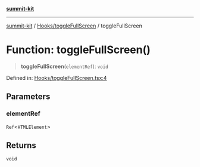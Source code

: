 [**summit-kit**](../../../README.md)

***

[summit-kit](../../../modules.md) / [Hooks/toggleFullScreen](../README.md) / toggleFullScreen

# Function: toggleFullScreen()

> **toggleFullScreen**(`elementRef`): `void`

Defined in: [Hooks/toggleFullScreen.tsx:4](https://github.com/andrewgremlich/summit-kit/blob/879fe038da4060c7d5beebe217d6169be640991f/src/react/Hooks/toggleFullScreen.tsx#L4)

## Parameters

### elementRef

`Ref`\<`HTMLElement`\>

## Returns

`void`
